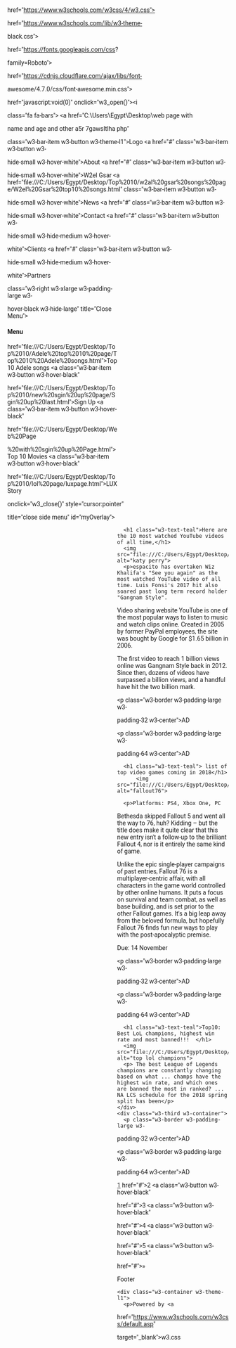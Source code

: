 <!DOCTYPE html>
<html lang="en">
<title>ToP10</title>
<meta charset="UTF-8">
<meta name="viewport" content="width=device-width, 

initial-scale=1">
<link rel="stylesheet" 

href="https://www.w3schools.com/w3css/4/w3.css">
<link rel="stylesheet" 

href="https://www.w3schools.com/lib/w3-theme-

black.css">
<link rel="stylesheet" 

href="https://fonts.googleapis.com/css?

family=Roboto">
<link rel="stylesheet" 

href="https://cdnjs.cloudflare.com/ajax/libs/font-

awesome/4.7.0/css/font-awesome.min.css">
<style>
html,body,h1,h2,h3,h4,h5,h6 {font-family: "Roboto", 

sans-serif;}
.w3-sidebar {
  z-index: 3;
  width: 250px;
  top: 43px;
  bottom: 0;
  height: inherit;
}
</style>
<body>
<!-- Some edits and put my own login page -->
<!-- thins w3shools -->

<!-- Navbar -->
<div class="w3-top">
  <div class="w3-bar w3-theme w3-top w3-left-align 

w3-large">
    <a class="w3-bar-item w3-button w3-right w3-

hide-large w3-hover-white w3-large w3-theme-l1" 

href="javascript:void(0)" onclick="w3_open()"><i 

class="fa fa-bars"></i></a>
    <a href="C:\Users\Egypt\Desktop\web page with 

name and age and other a5r 7gawsltlha php" 

class="w3-bar-item w3-button w3-theme-l1">Logo</a>
    <a href="#" class="w3-bar-item w3-button w3-

hide-small w3-hover-white">About</a>
    <a href="#" class="w3-bar-item w3-button w3-

hide-small w3-hover-white">W2el Gsar</a>
    <a href="file:///C:/Users/Egypt/Desktop/Top%2010/w2al%20gsar%20songs%20page/W2el%20Gsar%20top10%20songs.html" class="w3-bar-item w3-button w3-

hide-small w3-hover-white">News</a>
    <a href="#" class="w3-bar-item w3-button w3-

hide-small w3-hover-white">Contact</a>
    <a href="#" class="w3-bar-item w3-button w3-

hide-small w3-hide-medium w3-hover-

white">Clients</a>
    <a href="#" class="w3-bar-item w3-button w3-

hide-small w3-hide-medium w3-hover-

white">Partners</a>
  </div>
   </div>

<!-- Sidebar -->
<nav class="w3-sidebar w3-bar-block w3-collapse w3

-large w3-theme-l5 w3-animate-left" id="mySidebar">
  <a href="javascript:void(0)" onclick="w3_close()" 

class="w3-right w3-xlarge w3-padding-large w3-

hover-black w3-hide-large" title="Close Menu">
    <i class="fa fa-remove"></i>
  </a>
  <h4 class="w3-bar-item"><b>Menu</b></h4>
  <a class="w3-bar-item w3-button w3-hover-black" 

href="file:///C:/Users/Egypt/Desktop/Top%2010/Adele%20top%2010%20page/Top%2010%20Adele%20songs.html">Top10 Adele songs</a>
  <a class="w3-bar-item w3-button w3-hover-black" 

href="file:///C:/Users/Egypt/Desktop/Top%2010/new%20sgin%20up%20page/Sgin%20up%20last.html">Sign Up</a>
  <a class="w3-bar-item w3-button w3-hover-black" 

href="file:///C:/Users/Egypt/Desktop/Web%20Page

%20with%20sgin%20up%20Page.html">Top 10 Movies</a>
  <a class="w3-bar-item w3-button w3-hover-black" 

href="file:///C:/Users/Egypt/Desktop/Top%2010/lol%20page/luxpage.html">LUX Story</a>
</nav>

<!-- Overlay effect when opening sidebar on small 

screens -->
<div class="w3-overlay w3-hide-large" 

onclick="w3_close()" style="cursor:pointer" 

title="close side menu" id="myOverlay"></div>

<!-- Main content: shift it to the right by 250 

pixels when the sidebar is visible -->
<div class="w3-main" style="margin-left:250px">

  <div class="w3-row w3-padding-64">
    <div class="w3-twothird w3-container">
    
      <h1 class="w3-text-teal">Here are the 10 most watched YouTube videos of all time,</h1>
      <img src="file:///C:/Users/Egypt/Desktop/test%20edits%20at%20top%2010/Katy%20Perry%20Roar.jpg" alt="katy perry">
      <p>espacito has overtaken Wiz Khalifa's "See you again" as the most watched YouTube video of all time. Luis Fonsi's 2017 hit also soared past long term record holder "Gangnam Style".

Video sharing website YouTube is one of the most popular ways to listen to music and watch clips online. Created in 2005 by former PayPal employees, the site was bought by Google for $1.65 billion in 2006. 

The first video to reach 1 billion views online was Gangnam Style back in 2012. Since then, dozens of videos have surpassed a billion views, and a handful have hit the two billion mark. </p>
    </div>
    <div class="w3-third w3-container">
      <p class="w3-border w3-padding-large w3-

padding-32 w3-center">AD</p>
      <p class="w3-border w3-padding-large w3-

padding-64 w3-center">AD</p>
    </div>
  </div>

  <div class="w3-row">
    <div class="w3-twothird w3-container">
    

      <h1 class="w3-text-teal"> list of top video games coming in 2018</h1>
          <img src="file:///C:/Users/Egypt/Desktop/test%20edits%20at%20top%2010/fall%20out%2023.jpg" alt="fallout76">

      <p>Platforms: PS4, Xbox One, PC

Bethesda skipped Fallout 5 and went all the way to 76, huh? Kidding – but the title does make it quite clear that this new entry isn't a follow-up to the brilliant Fallout 4, nor is it entirely the same kind of game.

Unlike the epic single-player campaigns of past entries, Fallout 76 is a multiplayer-centric affair, with all characters in the game world controlled by other online humans. It puts a focus on survival and team combat, as well as base building, and is set prior to the other Fallout games. It's a big leap away from the beloved formula, but hopefully Fallout 76 finds fun new ways to play with the post-apocalyptic premise.

Due: 14 November</p>
    </div>
    <div class="w3-third w3-container">
      <p class="w3-border w3-padding-large w3-

padding-32 w3-center">AD</p>
      <p class="w3-border w3-padding-large w3-

padding-64 w3-center">AD</p>
    </div>
  </div>

  <div class="w3-row w3-padding-64">
    <div class="w3-twothird w3-container">
    
      <h1 class="w3-text-teal">Top10: Best LoL champions, highest win rate and most banned!!!  </h1>
      <img src="file:///C:/Users/Egypt/Desktop/test%20edits%20at%20top%2010/top%2010%20strongest%20champions.jpg" alt="top lol champions">
      <p> The best League of Legends champions are constantly changing based on what ... champs have the highest win rate, and which ones are banned the most in ranked? ... NA LCS schedule for the 2018 spring split has been</p>
    </div>
    <div class="w3-third w3-container">
      <p class="w3-border w3-padding-large w3-

padding-32 w3-center">AD</p>
      <p class="w3-border w3-padding-large w3-

padding-64 w3-center">AD</p>
    </div>
  </div>

  <!-- Pagination -->
  <div class="w3-center w3-padding-32">
    <div class="w3-bar">
      <a class="w3-button w3-black" href="#">1</a>
      <a class="w3-button w3-hover-black" 

href="#">2</a>
      <a class="w3-button w3-hover-black" 

href="#">3</a>
      <a class="w3-button w3-hover-black" 

href="#">4</a>
      <a class="w3-button w3-hover-black" 

href="#">5</a>
      <a class="w3-button w3-hover-black" 

href="#">»</a>
    </div>
  </div>

  <footer id="myFooter">
    <div class="w3-container w3-theme-l2 w3-

padding-32">
      <h4>Footer</h4>
    </div>

    <div class="w3-container w3-theme-l1">
      <p>Powered by <a 

href="https://www.w3schools.com/w3css/default.asp" 

target="_blank">w3.css</a></p>
    </div>
  </footer>

<!-- END MAIN -->
</div>

<script>
// Get the Sidebar
var mySidebar = document.getElementById

("mySidebar");

// Get the DIV with overlay effect
var overlayBg = document.getElementById

("myOverlay");

// Toggle between showing and hiding the sidebar, 

and add overlay effect
function w3_open() {
    if (mySidebar.style.display === 'block') {
        mySidebar.style.display = 'none';
        overlayBg.style.display = "none";
    } else {
        mySidebar.style.display = 'block';
        overlayBg.style.display = "block";
    }
}

// Close the sidebar with the close button
function w3_close() {
    mySidebar.style.display = "none";
    overlayBg.style.display = "none";
}
</script>

</body>
</html>
